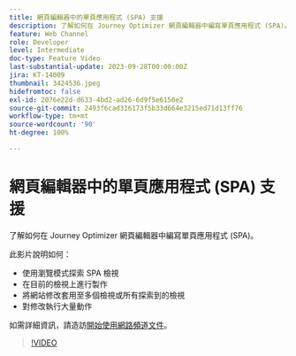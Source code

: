 ```yaml
---
title: 網頁編輯器中的單頁應用程式 (SPA) 支援
description: 了解如何在 Journey Optimizer 網頁編輯器中編寫單頁應用程式 (SPA)。
feature: Web Channel
role: Developer
level: Intermediate
doc-type: Feature Video
last-substantial-update: 2023-09-28T00:00:00Z
jira: KT-14009
thumbnail: 3424536.jpeg
hidefromtoc: false
exl-id: 2076e22d-d633-4bd2-ad26-6d9f5e6150e2
source-git-commit: 2493f6cad316173f5b33d664e3215ed71d13ff76
workflow-type: tm+mt
source-wordcount: '90'
ht-degree: 100%

---
```


# 網頁編輯器中的單頁應用程式 (SPA) 支援

了解如何在 Journey Optimizer 網頁編輯器中編寫單頁應用程式 (SPA)。

此影片說明如何：

* 使用瀏覽模式探索 SPA 檢視
* 在目前的檢視上進行製作
* 將網站修改套用至多個檢視或所有探索到的檢視
* 對修改執行大量動作

如需詳細資訊，請造訪[開始使用網路頻道文件](https://experienceleague.adobe.com/docs/journey-optimizer/using/web/get-started-web.html?lang=zh-Hant)。

>[!VIDEO](https://video.tv.adobe.com/v/3446896/?learn=on&captions=chi_hant)
